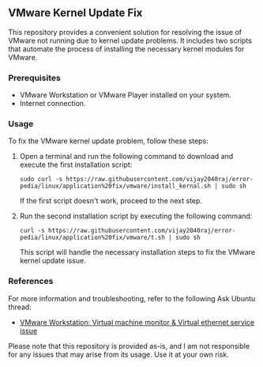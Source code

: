 ## VMware Kernel Update Fix

This repository provides a convenient solution for resolving the issue of VMware not running due to kernel update problems. It includes two scripts that automate the process of installing the necessary kernel modules for VMware.

### Prerequisites
- VMware Workstation or VMware Player installed on your system.
- Internet connection.

### Usage

To fix the VMware kernel update problem, follow these steps:

1. Open a terminal and run the following command to download and execute the first installation script:

   ```shell
   sudo curl -s https://raw.githubusercontent.com/vijay2040raj/error-pedia/linux/application%20fix/vmware/install_kernal.sh | sudo sh
   ```

   If the first script doesn't work, proceed to the next step.

2. Run the second installation script by executing the following command:

   ```shell
   curl -s https://raw.githubusercontent.com/vijay2040raj/error-pedia/linux/application%20fix/vmware/t.sh | sudo sh
   ```

   This script will handle the necessary installation steps to fix the VMware kernel update issue.

### References

For more information and troubleshooting, refer to the following Ask Ubuntu thread:

- [VMware Workstation: Virtual machine monitor & Virtual ethernet service issue](https://askubuntu.com/questions/1377852/vmware-workstation-virtual-machine-monitor-virtual-ethernet-service-issue)

Please note that this repository is provided as-is, and I am not responsible for any issues that may arise from its usage. Use it at your own risk.
